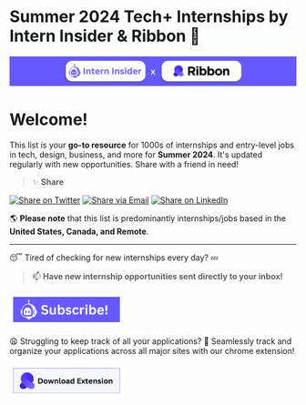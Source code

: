 # Summer 2024 Tech+ Internships by Intern Insider & Ribbon 🌟


<p align="center">
  <a href="https://www.interninsider.me/">
    <img src="data/header.png" alt="Subscribe to Intern Insider" style="width:1920px;"/>
  </a>
</p>

# Welcome!

This list is your **go-to resource** for 1000s of internships and entry-level jobs in tech, design, business, and more for **Summer 2024**. It's updated regularly with new opportunities. Share with a friend in need!

> :sparkles: **Share**

[![Share on Twitter](https://img.shields.io/twitter/url?style=social&url=https%3A%2F%2Fgithub.com%2Fyourusername%2Fyourrepository)](https://twitter.com/intent/tweet?text=Check%20out%20this%20awesome%20GitHub%20repository!&url=https%3A%2F%2Fgithub.com%2Fyourusername%2Fyourrepository)
[![Share via Email](https://img.shields.io/badge/email-share-blue.svg)](mailto:?subject=Check%20out%20this%20awesome%20GitHub%20repository!&body=Check%20out%20this%20GitHub%20repository:%20https%3A%2F%2Fgithub.com%2Fyourusername%2Fyourrepository)
[![Share on LinkedIn](https://img.shields.io/badge/LinkedIn-share-blue.svg)](https://www.linkedin.com/sharing/share-offsite/?url=https%3A%2F%2Fgithub.com%2Fyourusername%2Fyourrepository)

🌎 **Please note** that this list is predominantly internships/jobs based in the **United States, Canada, and Remote**.

---

😴 Tired of checking for new internships every day? 💤

> :mailbox: **Have new internship opportunities sent directly to your inbox!**

<p align="left">
  <a href="https://www.interninsider.me/">
    <img src="data/interninsiderbutton.png" alt="Subscribe to Intern Insider" style="width:200px;"/>
  </a>
</p>


😩 Struggling to keep track of all your applications? 🫠
Seamlessly track and organize your applications across all major sites with our chrome extension!

<p align="left">
  <a href="https://www.ribbon.cool/">
    <img src="data/ribbonbutton.png" alt="Sign Up for Ribbon" style="width:200px;"/>
  </a>
</p>

